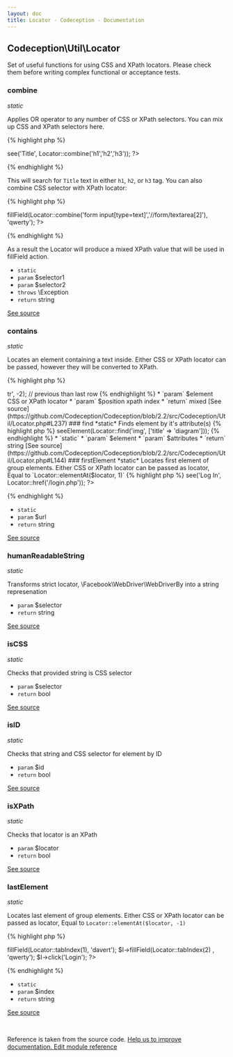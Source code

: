 ```yaml
---
layout: doc
title: Locator - Codeception - Documentation
---
```



## Codeception\Util\Locator



Set of useful functions for using CSS and XPath locators.
Please check them before writing complex functional or acceptance tests.



### combine 

*static*

Applies OR operator to any number of CSS or XPath selectors.
You can mix up CSS and XPath selectors here.

{% highlight php %}

<?php
use \Codeception\Util\Locator;

$I->see('Title', Locator::combine('h1','h2','h3'));
?>

{% endhighlight %}

This will search for `Title` text in either `h1`, `h2`, or `h3` tag.
You can also combine CSS selector with XPath locator:

{% highlight php %}

<?php
use \Codeception\Util\Locator;

$I->fillField(Locator::combine('form input[type=text]','//form/textarea[2]'), 'qwerty');
?>

{% endhighlight %}

As a result the Locator will produce a mixed XPath value that will be used in fillField action.

 * `static` 
 * `param` $selector1
 * `param` $selector2
 * `throws`  \Exception
 * `return`  string

[See source](https://github.com/Codeception/Codeception/blob/2.2/src/Codeception/Util/Locator.php#L46)

### contains 

*static*

Locates an element containing a text inside.
Either CSS or XPath locator can be passed, however they will be converted to XPath.

{% highlight php %}

<?php
use Codeception\Util\Locator;

Locator::contains('label', 'Name'); // label containing name
Locator::contains('div[ * `contenteditable=true]',`  'hello world');

{% endhighlight %}

 * `param` $element
 * `param` $text
 * `return`  string

[See source](https://github.com/Codeception/Codeception/blob/2.2/src/Codeception/Util/Locator.php#L212)

### elementAt 

*static*

Locates element at position.
Either CSS or XPath locator can be passed as locator,
position is an integer. If a negative value is provided, counting starts from the last element.
First element has index 1

{% highlight php %}

<?php
use Codeception\Util\Locator;

Locator::elementAt('//table/tr', 2); // second row
Locator::elementAt('//table/tr', -1); // last row
Locator::elementAt('table#grind>tr', -2); // previous than last row

{% endhighlight %}

 * `param` $element CSS or XPath locator
 * `param` $position xpath index
 * `return`  mixed

[See source](https://github.com/Codeception/Codeception/blob/2.2/src/Codeception/Util/Locator.php#L237)

### find 

*static*

Finds element by it's attribute(s)

{% highlight php %}

<?php
use \Codeception\Util\Locator;

$I->seeElement(Locator::find('img', ['title' => 'diagram']));

{% endhighlight %}

 * `static` 

 * `param` $element
 * `param` $attributes

 * `return`  string

[See source](https://github.com/Codeception/Codeception/blob/2.2/src/Codeception/Util/Locator.php#L144)

### firstElement 

*static*

Locates first element of group elements.
Either CSS or XPath locator can be passed as locator,
Equal to `Locator::elementAt($locator, 1)`

{% highlight php %}

<?php
use Codeception\Util\Locator;

Locator::firstElement('//table/tr');

{% endhighlight %}

 * `param` $element
 * `return`  mixed

[See source](https://github.com/Codeception/Codeception/blob/2.2/src/Codeception/Util/Locator.php#L266)

### href 

*static*

Matches the *a* element with given URL

{% highlight php %}

<?php
use \Codeception\Util\Locator;

$I->see('Log In', Locator::href('/login.php'));
?>

{% endhighlight %}

 * `static` 
 * `param` $url
 * `return`  string

[See source](https://github.com/Codeception/Codeception/blob/2.2/src/Codeception/Util/Locator.php#L73)

### humanReadableString 

*static*

Transforms strict locator, \Facebook\WebDriver\WebDriverBy into a string represenation

 * `param` $selector
 * `return`  string

[See source](https://github.com/Codeception/Codeception/blob/2.2/src/Codeception/Util/Locator.php#L297)

### isCSS 

*static*

Checks that provided string is CSS selector

 * `param` $selector
 * `return`  bool

[See source](https://github.com/Codeception/Codeception/blob/2.2/src/Codeception/Util/Locator.php#L163)

### isID 

*static*

Checks that string and CSS selector for element by ID
 * `param` $id
 * `return`  bool

[See source](https://github.com/Codeception/Codeception/blob/2.2/src/Codeception/Util/Locator.php#L191)

### isXPath 

*static*

Checks that locator is an XPath

 * `param` $locator
 * `return`  bool

[See source](https://github.com/Codeception/Codeception/blob/2.2/src/Codeception/Util/Locator.php#L179)

### lastElement 

*static*

Locates last element of group elements.
Either CSS or XPath locator can be passed as locator,
Equal to `Locator::elementAt($locator, -1)`

{% highlight php %}

<?php
use Codeception\Util\Locator;

Locator::lastElement('//table/tr');

{% endhighlight %}

 * `param` $element
 * `return`  mixed

[See source](https://github.com/Codeception/Codeception/blob/2.2/src/Codeception/Util/Locator.php#L286)

### option 

*static*

Matches option by text

 * `param` $value

 * `return`  string

[See source](https://github.com/Codeception/Codeception/blob/2.2/src/Codeception/Util/Locator.php#L109)

### tabIndex 

*static*

Matches the element with given tab index

Do you often use the `TAB` key to navigate through the web page? How do your site respond to this navigation?
You could try to match elements by their tab position using `tabIndex` method of `Locator` class.
{% highlight php %}

<?php
use \Codeception\Util\Locator;

$I->fillField(Locator::tabIndex(1), 'davert');
$I->fillField(Locator::tabIndex(2) , 'qwerty');
$I->click('Login');
?>

{% endhighlight %}

 * `static` 
 * `param` $index
 * `return`  string

[See source](https://github.com/Codeception/Codeception/blob/2.2/src/Codeception/Util/Locator.php#L97)

<p>&nbsp;</p><div class="alert alert-warning">Reference is taken from the source code. <a href="https://github.com/Codeception/Codeception/blob/2.2/src/Codeception/Util/Locator.php">Help us to improve documentation. Edit module reference</a></div>
